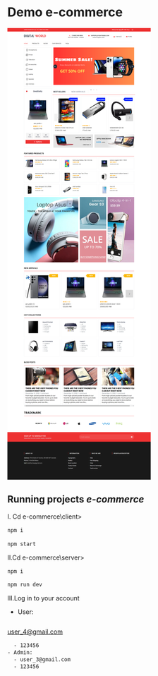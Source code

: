 # Demo e-commerce

![Demo](/review.png)

## Running projects *e-commerce*

I. Cd e-commerce\client>
```bash 
npm i 
```
```bash 
npm start
``` 

II.Cd e-commerce\server>
```bash 
npm i
```
```bash
npm run dev
``` 
  
III.Log in to your account
- User:
  ```bash 
user_4@gmail.com
```
  - 123456
- Admin:
  - user_3@gmail.com
  - 123456